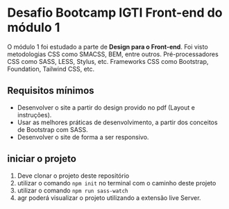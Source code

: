 # Desafio Bootcamp IGTI Front-end do módulo 1
O módulo 1 foi estudado a parte de **Design para o Front-end**. Foi visto metodologias CSS como SMACSS, BEM, entre outros. Pré-processadores CSS como SASS, LESS, Stylus, etc. Frameworks CSS como Bootstrap, Foundation, Tailwind CSS, etc.

## Requisitos mínimos
- Desenvolver o site a partir do design provido no pdf (Layout e instruções).
- Usar as melhores práticas de desenvolvimento, a partir dos conceitos de Bootstrap com SASS.
- Desenvolver o site de forma a ser responsivo.

## iniciar o projeto
1. Deve clonar o projeto deste repositório
2. utilizar o comando `npm init` no terminal com o caminho deste projeto
3. utilizar o comando `npm run sass-watch`
4. agr poderá visualizar o projeto utilizando a extensão live Server.